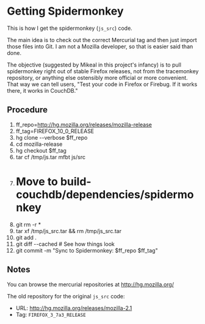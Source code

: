 # Getting Spidermonkey

This is how I get the spidermonkey (`js_src`) code.

The main idea is to check out the correct Mercurial tag and then just import those files into Git. I am not a Mozilla developer, so that is easier said than done.

The objective (suggested by Mikeal in this project's infancy) is to pull spidermonkey right out of stable Firefox releases, not from the tracemonkey repository, or anything else ostensibly more official or more convenient. That way we can tell users, "Test your code in Firefox or Firebug. If it works there, it works in CouchDB."

## Procedure

1. ff_repo=http://hg.mozilla.org/releases/mozilla-release
1. ff_tag=FIREFOX_10_0_RELEASE
1. hg clone --verbose $ff_repo
1. cd mozilla-release
1. hg checkout $ff_tag
1. tar cf /tmp/js.tar mfbt js/src
1. # Move to build-couchdb/dependencies/spidermonkey
1. git rm -r *
1. tar xf /tmp/js_src.tar && rm /tmp/js_src.tar
1. git add .
1. git diff --cached # See how things look
1. git commit -m "Sync to Spidermonkey: $ff_repo $ff_tag"

## Notes

You can browse the mercurial repositories at http://hg.mozilla.org/

The old repository for the original `js_src` code:

* URL: http://hg.mozilla.org/releases/mozilla-2.1
* Tag: `FIREFOX_3_7a3_RELEASE`
